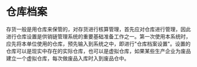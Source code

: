 # 仓库档案

存货一般是用仓库来保管的，对存货进行核算管理，首先应对仓库进行管理，因此进行仓库设置是供销链管理系统的重要基础准备工作之一。第一次使用本系统时，应先将本单位使用的仓库，预先输入到系统之中，即进行"仓库档案设置"。设置的仓库可以是现实中存在的实际仓库，也可以是虚拟仓库，如果某些生产企业为废品建立一个虚拟仓库，每次做废品入库时入到废品仓中。
